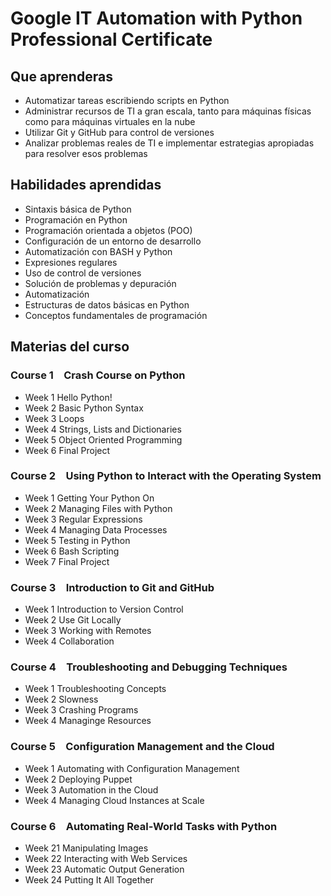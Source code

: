 
# Google IT Automation with Python Professional Certificate

## Que aprenderas

- Automatizar tareas escribiendo scripts en Python
- Administrar recursos de TI a gran escala, tanto para máquinas físicas como para máquinas virtuales en la nube
- Utilizar Git y GitHub para control de versiones
- Analizar problemas reales de TI e implementar estrategias apropiadas para resolver esos problemas

## Habilidades aprendidas

- Sintaxis básica de Python
- Programación en Python
- Programación orientada a objetos (POO)
- Configuración de un entorno de desarrollo
- Automatización con BASH y Python
- Expresiones regulares
- Uso de control de versiones
- Solución de problemas y depuración
- Automatización
- Estructuras de datos básicas en Python
- Conceptos fundamentales de programación

## Materias del curso

### Course 1 Crash Course on Python
- Week 1 Hello Python!
- Week 2 Basic Python Syntax
- Week 3 Loops
- Week 4 Strings, Lists and Dictionaries
- Week 5 Object Oriented Programming
- Week 6 Final Project
### Course 2 Using Python to Interact with the Operating System
- Week 1 Getting Your Python On
- Week 2 Managing Files with Python
- Week 3 Regular Expressions
- Week 4 Managing Data Processes
- Week 5 Testing in Python
- Week 6 Bash Scripting
- Week 7 Final Project
### Course 3 Introduction to Git and GitHub
- Week 1 Introduction to Version Control
- Week 2 Use Git Locally
- Week 3 Working with Remotes
- Week 4 Collaboration
### Course 4 Troubleshooting and Debugging Techniques
- Week 1 Troubleshooting Concepts
- Week 2 Slowness
- Week 3 Crashing Programs
- Week 4 Managinge Resources
### Course 5 Configuration Management and the Cloud
- Week 1 Automating with Configuration Management
- Week 2 Deploying Puppet
- Week 3 Automation in the Cloud
- Week 4 Managing Cloud Instances at Scale
### Course 6 Automating Real-World Tasks with Python
- Week 21 Manipulating Images
- Week 22 Interacting with Web Services
- Week 23 Automatic Output Generation
- Week 24 Putting It All Together


